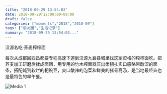 ```yaml
---
title: "2018-09-29 13:54:03"
date: 2018-09-29T12:00:00+08:00
draft: false
categories: ["moments","2018","2018-09"]
tags: ["朋友圈","生活记录"]
summary: "2018-09-29 13:54:03..."
---
```


汉源名吃·荞麦榨榨面

每次从成都回西昌都要专程高速下道到汉源九襄县城里找这家资格的榨榨面吃。把荞麦加工研磨后揉成面团，用专用的竹木榨面器压出柔韧扎实口感略带酸涩的面条，搭配炖到软烂的耙豌豆，爽口酸辣的泡菜和鲜美的猪骨高汤，是当地最经典也是最特色的早午餐。

![Media 1](/Moments/photos/2018-09-29/201809291354030.jpg)

